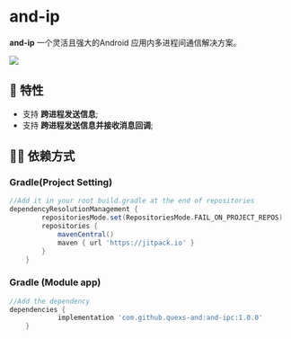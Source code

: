 # and-ip

**and-ip** 一个灵活且强大的Android 应用内多进程间通信解决方案。

[![](https://jitpack.io/v/quexs-and/and-ipc.svg)](https://jitpack.io/#quexs-and/and-ipc)

## 👏 特性 

- 支持 **跨进程发送信息**;
- 支持 **跨进程发送信息并接收消息回调**;

## 👨‍💻‍ 依赖方式

### Gradle(Project Setting)
```groovy
//Add it in your root build.gradle at the end of repositories
dependencyResolutionManagement {
		repositoriesMode.set(RepositoriesMode.FAIL_ON_PROJECT_REPOS)
		repositories {
			mavenCentral()
			maven { url 'https://jitpack.io' }
		}
	}
```

###  Gradle (Module app)
```groovy
//Add the dependency
dependencies {
	        implementation 'com.github.quexs-and:and-ipc:1.0.0'
	}
```
